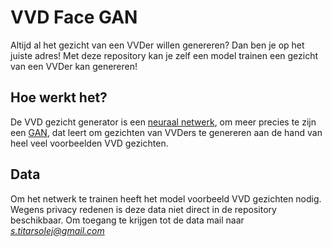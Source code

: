 # VVD Face GAN

Altijd al het gezicht van een VVDer willen genereren? Dan ben je op het juiste adres!
Met deze repository kan je zelf een model trainen een gezicht van een VVDer kan genereren!

## Hoe werkt het?

De VVD gezicht generator is een [neuraal netwerk](https://nl.wikipedia.org/wiki/Neuraal_netwerk#:~:text=Een%20neuraal%20netwerk%2C%20vroeger%20neuronaal,brein%2C%20en%20kunstmatige%20neurale%20netwerken.), om meer precies te zijn een [GAN](https://en.wikipedia.org/wiki/Generative_adversarial_network), dat leert om gezichten van VVDers te genereren aan de hand van heel veel voorbeelden VVD gezichten.

## Data

Om het netwerk te trainen heeft het model voorbeeld VVD gezichten nodig. Wegens privacy redenen is deze data niet direct in de repository beschikbaar. Om toegang te krijgen tot de data mail naar *s.titarsolej@gmail.com*
